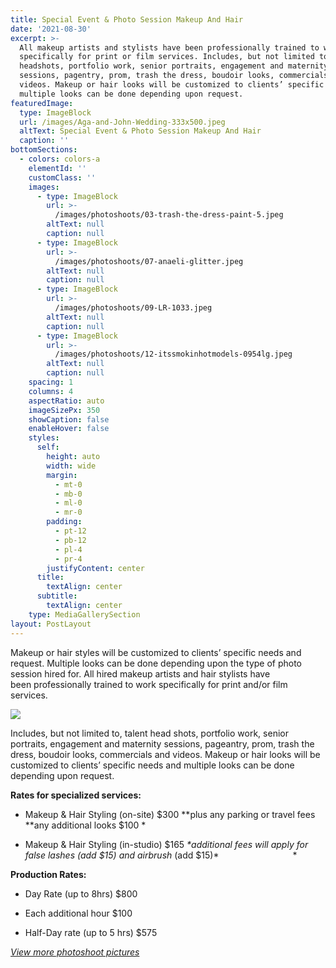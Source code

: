 ```yaml
---
title: Special Event & Photo Session Makeup And Hair
date: '2021-08-30'
excerpt: >-
  All makeup artists and stylists have been professionally trained to work
  specifically for print or film services. Includes, but not limited to, talent
  headshots, portfolio work, senior portraits, engagement and maternity
  sessions, pagentry, prom, trash the dress, boudoir looks, commercials and
  videos. Makeup or hair looks will be customized to clients’ specific needs and
  multiple looks can be done depending upon request.
featuredImage:
  type: ImageBlock
  url: /images/Aga-and-John-Wedding-333x500.jpeg
  altText: Special Event & Photo Session Makeup And Hair
  caption: ''
bottomSections:
  - colors: colors-a
    elementId: ''
    customClass: ''
    images:
      - type: ImageBlock
        url: >-
          /images/photoshoots/03-trash-the-dress-paint-5.jpeg
        altText: null
        caption: null
      - type: ImageBlock
        url: >-
          /images/photoshoots/07-anaeli-glitter.jpeg
        altText: null
        caption: null
      - type: ImageBlock
        url: >-
          /images/photoshoots/09-LR-1033.jpeg
        altText: null
        caption: null
      - type: ImageBlock
        url: >-
          /images/photoshoots/12-itssmokinhotmodels-0954lg.jpeg
        altText: null
        caption: null
    spacing: 1
    columns: 4
    aspectRatio: auto
    imageSizePx: 350
    showCaption: false
    enableHover: false
    styles:
      self:
        height: auto
        width: wide
        margin:
          - mt-0
          - mb-0
          - ml-0
          - mr-0
        padding:
          - pt-12
          - pb-12
          - pl-4
          - pr-4
        justifyContent: center
      title:
        textAlign: center
      subtitle:
        textAlign: center
    type: MediaGallerySection        
layout: PostLayout
---
```

Makeup or hair styles will be customized to clients’ specific needs and request. Multiple looks can be done depending upon the type of photo session hired for. All hired makeup artists and hair stylists have been professionally trained to work specifically for print and/or film services.

![](/images/Jeannine-Marie-Photography-0052TT-683x1024.png)

Includes, but not limited to, talent head shots, portfolio work, senior portraits, engagement and maternity sessions, pageantry, prom, trash the dress, boudoir looks, commercials and videos. Makeup or hair looks will be customized to clients’ specific needs and multiple looks can be done depending upon request.

**Rates for specialized services:**

*   Makeup & Hair Styling (on-site) $300 \**plus any parking or travel fees \*\*any additional looks $100 *

*   Makeup & Hair Styling (in-studio) $165 *\*additional fees will apply for false lashes (add $15) and airbrush* (add $15)*                              *

**Production Rates:**

*   Day Rate (up to 8hrs) $800

*   Each additional hour $100

*   Half-Day rate (up to 5 hrs) $575



[*View more photoshoot pictures*](https://www.twincitiesmakeup.com/photos/photoshoots/)

